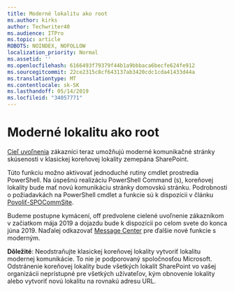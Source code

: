 ```yaml
---
title: Moderné lokalitu ako root
ms.author: kirks
author: Techwriter40
ms.audience: ITPro
ms.topic: article
ROBOTS: NOINDEX, NOFOLLOW
localization_priority: Normal
ms.assetid: ''
ms.openlocfilehash: 6166493f79379f44b1a9bbbaca6becfe624fe912
ms.sourcegitcommit: 22ce2315c8cf643137ab3420cdc1cda41433d44a
ms.translationtype: MT
ms.contentlocale: sk-SK
ms.lasthandoff: 05/14/2019
ms.locfileid: "34057771"
---
```

# <a name="modern-site-as-root-site"></a>Moderné lokalitu ako root

[Cieľ uvoľnenia](https://docs.microsoft.com/en-us/office365/admin/manage/release-options-in-office-365?view=o365-worldwide) zákazníci teraz umožňujú moderné komunikačné stránky skúsenosti v klasickej koreňovej lokality zemepána SharePoint.

Túto funkciu možno aktivovať jednoduché rutiny cmdlet prostredia PowerShell. Na úspešnú realizáciu PowerShell Command (s), koreňovej lokality bude mať novú komunikáciu stránky domovskú stránku. Podrobnosti o požiadavkách na PowerShell cmdlet a funkcie sú k dispozícii v článku [Povoliť-SPOCommSite](https://docs.microsoft.com/en-us/powershell/module/sharepoint-online/Enable-SPOCommSite?view=sharepoint-ps). 

Budeme postupne kymácení, off predvolene cielené uvoľnenie zákazníkom v začiatkom mája 2019 a dojazdu bude k dispozícii po celom svete do konca júna 2019. Naďalej odkazovať [Message Center](https://admin.microsoft.com/AdminPortal/Home#/MessageCenter) pre ďalšie nové funkcie s moderným. 

**Dôležité**: Neodstraňujte klasickej koreňovej lokality vytvoriť lokalitu modernej komunikácie. To nie je podporovaný spoločnosťou Microsoft. Odstránenie koreňovej lokality bude všetkých lokalít SharePoint vo vašej organizácii neprístupné pre všetkých užívateľov, kým obnovenie lokality alebo vytvoriť novú lokalitu na rovnakú adresu URL. 
 
 